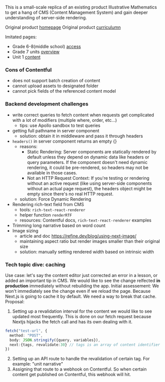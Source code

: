 This is a small-scale replica of an existing product Illustrative Mathematics to get a hang of CMS (Content Management System) and gain deeper understanding of server-side rendering. 

Original product [homepage](https://illustrativemathematics.org/)
Original product [curriculumn](https://accessim.org/6-8/grade-7/unit-1?a=teacher)

Imitated pages:
- Grade 6-8(middle school) [access](https://im-stella.vercel.app/curriculum/ms)
- Grade 7 units [overview](https://im-stella.vercel.app/curriculum/ms/grade-7)
- Unit 1 [content](https://im-stella.vercel.app/curriculum/ms/grade-7/unit-1)

### Cons of Contentful
- does not support batch creation of content
- cannot upload assets to designated folder
- cannot pick fields of the referenced content model


### Backend development challenges
- write correct queries to fetch content when requests get complicated with a lot of modifiers (multiple where, order, etc...)
  - tips: use Apollo sandbox to test queries
- getting full pathname in server component
  - solution: obtain it in middleware and pass it through headers 
- `headers()` in server component returns an empty {}
  - reasons:
    - Static Rendering: Server components are statically rendered by default unless they depend on dynamic data like headers or query parameters. If the component doesn't need dynamic rendering, it could be pre-rendered, so headers may not be available in those cases.
    - Not an HTTP Request Context: If you're testing or rendering without an active request (like using server-side components without an actual page request), the headers object might be empty since there's no real HTTP request. 
  - solution: Force Dynamic Rendering
- Rendering rich-text field from CMS
  - tools: `rich-text-react-renderer`
  - helper function `renderRTF`
  - resources: Contentful docs, `rich-text-react-renderer` examples
- Trimming long narrative based on word count
- Image sizing
  - article and doc https://refine.dev/blog/using-next-image/
  - maintaining aspect ratio but render images smaller than their original size
  - solution: manually setting rendered width based on intrinsic width

### Tech topic dive: caching
Use case: let's say the content editor just corrected an error in a lesson, or added an important tip in CMS. We would like to see the change relfected **in production** immediately without rebuilding the app. 
Initial assessement: We won't immediately see the change even if we reload the page. Because Next.js is going to cache it by default. We need a way to break that cache. 
Proposal: 
1. Setting up a revalidation interval for the content we would like to see updated most frequently. This is done on our fetch request because Nextjs hijacks the fetch call and has its own dealing with it.
```ts
fetch("test-url", {
  method: "POST",
  body: JSON.stringify({query, variables}),
  next:{tags, revalidate:30} // tags is an array of content identifier (string) that tells NextJS to rerun the fetch every xx seconds(not miliseconds) set by revalidate
})
```
2. Setting up an API route to handle the revalidation of certain tag. For example: "unit narrative"
3. Assigning that route to a webhook on Contentful. So when certain content get published on Contentful, this webhook will hit. 
  
